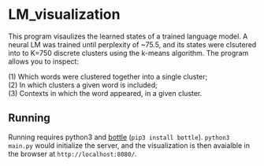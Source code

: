 # LM_visualization

This program visaulizes the learned states of a trained language model. A neural LM was trained until perplexity of ~75.5, and
its states were clsutered into to K=750 discrete clusters using the k-means algorithm. The program allows you to inspect: 

(1) Which words were clustered together into a single cluster; <br />
(2) In which clusters a given word is included; <br/>
(3) Contexts in which the word appeared, in a given cluster. <br/>

Running
------

Running requires python3 and [bottle](https://bottlepy.org/docs/dev/) (`pip3 install bottle`). `python3 main.py` would initialize the server, and the visualization is
then avaialble in the browser at `http://localhost:8080/`.

